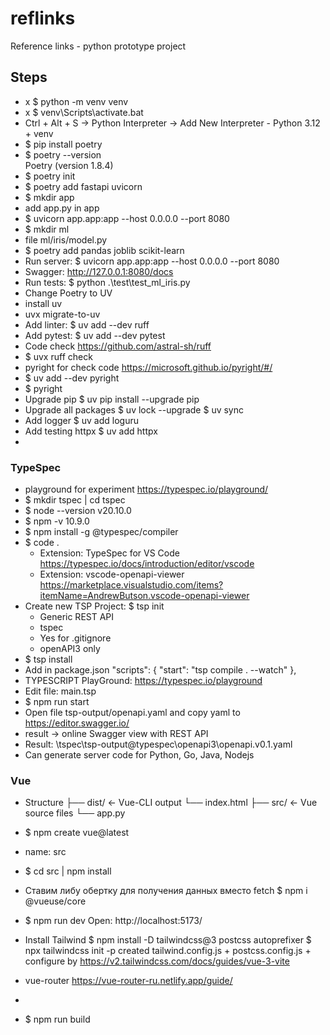 # reflinks
Reference links - python prototype project



## Steps
- x $ python -m venv venv
- x $ venv\Scripts\activate.bat
- Ctrl + Alt + S -> Python Interpreter ->  Add New Interpreter - Python 3.12 + venv
- $ pip install poetry
- $ poetry --version           
  Poetry (version 1.8.4)
- $ poetry init
- $ poetry add fastapi uvicorn 
- $ mkdir app
- add app.py in app
- $ uvicorn app.app:app --host 0.0.0.0 --port 8080
- $ mkdir ml
- file ml/iris/model.py
- $ poetry add pandas joblib scikit-learn
- Run server: $ uvicorn app.app:app --host 0.0.0.0 --port 8080
- Swagger: http://127.0.0.1:8080/docs
- Run tests: $ python .\test\test_ml_iris.py 
- Change Poetry to UV
- install uv
- uvx migrate-to-uv
- Add linter: $ uv add --dev ruff
- Add pytest: $ uv add --dev pytest
- Code check https://github.com/astral-sh/ruff
- $ uvx ruff check
- pyright for check code https://microsoft.github.io/pyright/#/
- $ uv add --dev pyright
- $ pyright
- Upgrade pip
  $ uv pip install --upgrade pip
- Upgrade all packages
  $ uv lock --upgrade
  $ uv sync
- Add logger 
  $ uv add loguru
- Add testing httpx
  $ uv add httpx
- 

### TypeSpec 
- playground for experiment https://typespec.io/playground/
- $  mkdir tspec | cd tspec
- $ node --version
    v20.10.0
- $ npm -v
    10.9.0
- $ npm install -g @typespec/compiler
- $ code .
  - Extension: TypeSpec for VS Code 
    https://typespec.io/docs/introduction/editor/vscode
  - Extension: vscode-openapi-viewer 
    https://marketplace.visualstudio.com/items?itemName=AndrewButson.vscode-openapi-viewer
- Create new TSP Project: $ tsp init
  - Generic REST API
  - tspec
  - Yes for .gitignore
  - openAPI3 only
- $ tsp install
- Add in package.json
  "scripts": { "start": "tsp compile . --watch" },
- TYPESCRIPT PlayGround: https://typespec.io/playground
- Edit file: main.tsp
- $ npm run start
- Open file tsp-output/openapi.yaml and copy yaml to https://editor.swagger.io/
- result -> online Swagger view with REST API 
- Result: \tspec\tsp-output\@typespec\openapi3\openapi.v0.1.yaml
- Can generate server code for Python, Go, Java, Nodejs

### Vue
- Structure
├── dist/ <- Vue-CLI output
    └── index.html
├── src/ <- Vue source files
└── app.py
- $ npm create vue@latest
- name: src
- $ cd src | npm install
- Ставим либу обертку для получения данных вместо fetch 
  $ npm i @vueuse/core
- $ npm run dev
  Open:  http://localhost:5173/
- Install Tailwind 
  $ npm install -D tailwindcss@3 postcss autoprefixer
  $ npx tailwindcss init -p
  created  tailwind.config.js + postcss.config.js + configure by https://v2.tailwindcss.com/docs/guides/vue-3-vite
- vue-router
  https://vue-router-ru.netlify.app/guide/
- 

- $ npm run build
